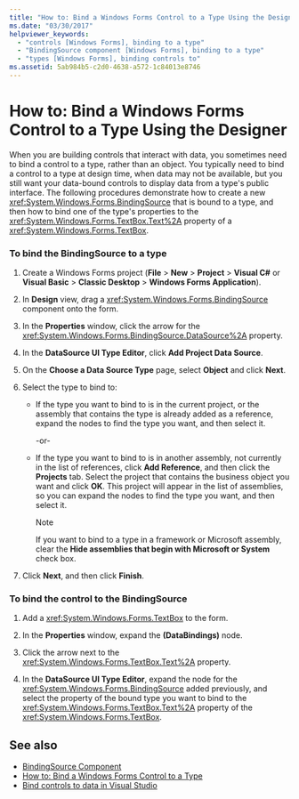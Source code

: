 ```yaml
---
title: "How to: Bind a Windows Forms Control to a Type Using the Designer"
ms.date: "03/30/2017"
helpviewer_keywords: 
  - "controls [Windows Forms], binding to a type"
  - "BindingSource component [Windows Forms], binding to a type"
  - "types [Windows Forms], binding controls to"
ms.assetid: 5ab984b5-c2d0-4638-a572-1c84013e8746
---
```

# How to: Bind a Windows Forms Control to a Type Using the Designer
When you are building controls that interact with data, you sometimes need to bind a control to a type, rather than an object. You typically need to bind a control to a type at design time, when data may not be available, but you still want your data-bound controls to display data from a type's public interface. The following procedures demonstrate how to create a new <xref:System.Windows.Forms.BindingSource> that is bound to a type, and then how to bind one of the type's properties to the <xref:System.Windows.Forms.TextBox.Text%2A> property of a <xref:System.Windows.Forms.TextBox>.  
  
### To bind the BindingSource to a type  
  
1. Create a Windows Forms project (**File** > **New** > **Project** > **Visual C#** or **Visual Basic** > **Classic Desktop** > **Windows Forms Application**).  
  
2. In **Design** view, drag a <xref:System.Windows.Forms.BindingSource> component onto the form.  
  
3. In the **Properties** window, click the arrow for the <xref:System.Windows.Forms.BindingSource.DataSource%2A> property.  
  
4. In the **DataSource UI Type Editor**, click **Add Project Data Source**.  
  
5. On the **Choose a Data Source Type** page, select **Object** and click **Next**.  
  
6. Select the type to bind to:  
  
    - If the type you want to bind to is in the current project, or the assembly that contains the type is already added as a reference, expand the nodes to find the type you want, and then select it.  
  
         -or-  
  
    - If the type you want to bind to is in another assembly, not currently in the list of references, click **Add Reference**, and then click the **Projects** tab. Select the project that contains the business object you want and click **OK**. This project will appear in the list of assemblies, so you can expand the nodes to find the type you want, and then select it.  
  
        > [!NOTE]
        >  If you want to bind to a type in a framework or Microsoft assembly, clear the **Hide assemblies that begin with Microsoft or System** check box.  
  
7. Click **Next**, and then click **Finish**.  
  
### To bind the control to the BindingSource  
  
1. Add a <xref:System.Windows.Forms.TextBox> to the form.  
  
2. In the **Properties** window, expand the **(DataBindings)** node.  
  
3. Click the arrow next to the <xref:System.Windows.Forms.TextBox.Text%2A> property.  
  
4. In the **DataSource UI Type Editor**, expand the node for the <xref:System.Windows.Forms.BindingSource> added previously, and select the property of the bound type you want to bind to the <xref:System.Windows.Forms.TextBox.Text%2A> property of the <xref:System.Windows.Forms.TextBox>.  
  
## See also

- [BindingSource Component](bindingsource-component.md)
- [How to: Bind a Windows Forms Control to a Type](how-to-bind-a-windows-forms-control-to-a-type.md)
- [Bind controls to data in Visual Studio](/visualstudio/data-tools/bind-controls-to-data-in-visual-studio)
